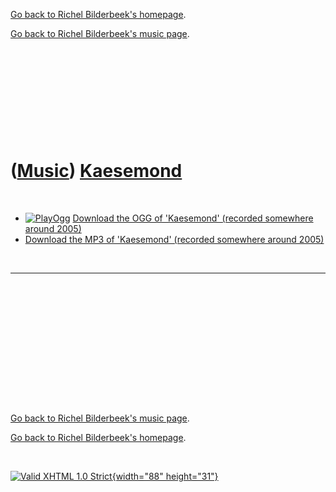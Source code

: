 [Go back to Richel Bilderbeek's homepage](index.htm).

[Go back to Richel Bilderbeek's music page](Music.htm).

 

 

 

 

 

([Music](Music.htm)) [Kaesemond](SongKaesemond.htm)
===================================================

 

-   [![PlayOgg](http://static.fsf.org/playogg/Play_ogg_80x15.png "I support PlayOgg!")](http://playogg.org)
    [Download the OGG of 'Kaesemond' (recorded somewhere
    around 2005)](CD04_07Kaesemond.ogg)
-   [Download the MP3 of 'Kaesemond' (recorded somewhere
    around 2005)](CD04_07Kaesemond.mp3)

 

  -----
  ` `
  -----

 

 

 

 

 

[Go back to Richel Bilderbeek's music page](Music.htm).

[Go back to Richel Bilderbeek's homepage](index.htm).

 

[![Valid XHTML 1.0 Strict](valid-xhtml10.png){width="88"
height="31"}](http://validator.w3.org/check?uri=referer)
